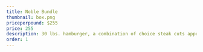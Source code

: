 ```yaml
---
title: Noble Bundle
thumbnail: box.png
priceperpound: $255
price: 255
description: 30 lbs. hamburger, a combination of choice steak cuts approximately 12 lbs., and 8 lbs. of roast or brisket.
order: 1
---
```

